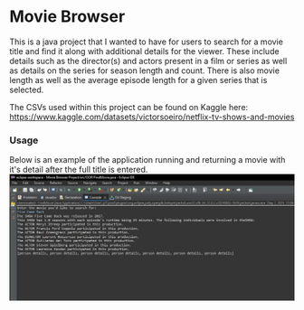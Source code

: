 # Movie Browser
This is a java project that I wanted to have for users to search for a movie title and find it along with additional details for the viewer. These include details such as the director(s) and actors present in a film or series as well as details on the series for season length and count. There is also movie length as well as the average episode length for a given series that is selected.

The CSVs used within this project can be found on Kaggle here:
https://www.kaggle.com/datasets/victorsoeiro/netflix-tv-shows-and-movies

### Usage
Below is an example of the application running and returning a movie with it's detail after the full title is entered.
![Demonstration Image](\Usage_Visual.png)
